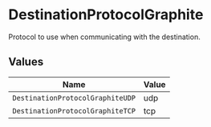 # DestinationProtocolGraphite

Protocol to use when communicating with the destination.


## Values

| Name                             | Value                            |
| -------------------------------- | -------------------------------- |
| `DestinationProtocolGraphiteUDP` | udp                              |
| `DestinationProtocolGraphiteTCP` | tcp                              |